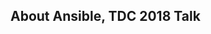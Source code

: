 ## About Ansible, TDC 2018 Talk

<script async class="speakerdeck-embed" data-id="e41471b7fd274d01b053c94af1b2b537" data-ratio="1.77777777777778" src="//speakerdeck.com/assets/embed.js"></script>
